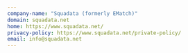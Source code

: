 ```yaml
---
company-name: "Squadata (formerly EMatch)"
domain: squadata.net
home: https://www.squadata.net/
privacy-policy: https://www.squadata.net/private-policy/
email: info@squadata.net
---
```




